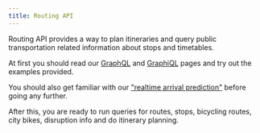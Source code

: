 ```yaml
---
title: Routing API
---
```

Routing API provides a way to plan itineraries and query public transportation related
information about stops and timetables.

At first you should read our [GraphQL](./0-graphql/) and [GraphiQL](./1-graphiql/) pages and try out the examples provided.

You should also get familiar with our ["realtime arrival prediction"](./2-realtime-arrival-prediction/) before going any further.

After this, you are ready to run queries for routes, stops, bicycling routes, city bikes, disruption info and do itinerary planning.
